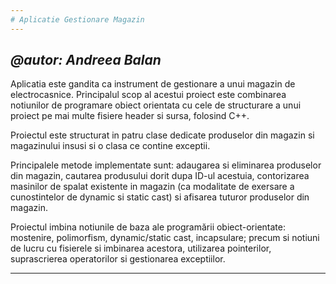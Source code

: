 ```yaml
---
# Aplicatie Gestionare Magazin
---
```

_@autor: Andreea Balan_
---

Aplicatia este gandita ca instrument de gestionare a unui magazin de electrocasnice.
Principalul scop al acestui proiect este combinarea notiunilor de programare obiect orientata
cu cele de structurare a unui proiect pe mai multe fisiere header si sursa, folosind C++.

Proiectul este structurat in patru clase dedicate produselor din magazin si magazinului insusi
si o clasa ce contine exceptii.

Principalele metode implementate sunt: adaugarea si eliminarea produselor din magazin,
 cautarea produsului dorit dupa ID-ul acestuia, contorizarea masinilor de spalat existente
 in magazin (ca modalitate de exersare a cunostintelor de dynamic si static cast) si afisarea 
 tuturor produselor din magazin.
 
Proiectul imbina notiunile de baza ale programării obiect-orientate: mostenire, polimorfism, 
dynamic/static cast, incapsulare; precum si notiuni de lucru cu fisierele si imbinarea acestora,
utilizarea pointerilor, suprascrierea operatorilor si gestionarea exceptiilor.

***

